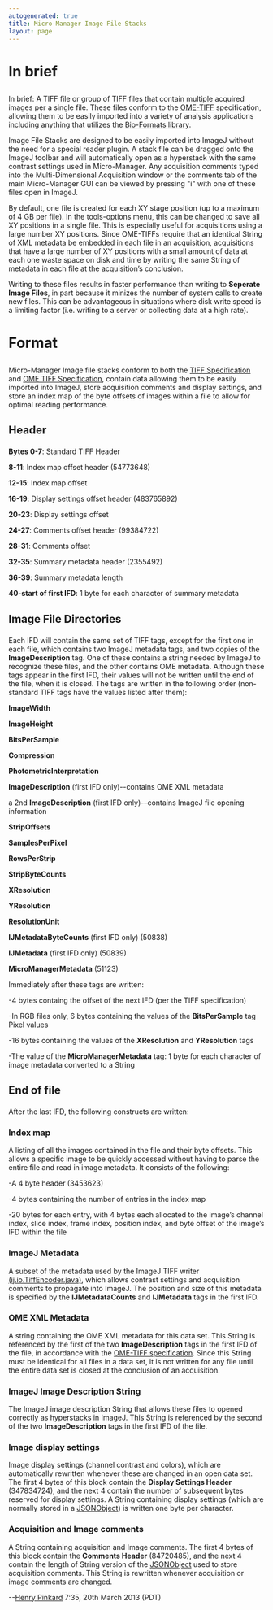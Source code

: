 ```yaml
---
autogenerated: true
title: Micro-Manager Image File Stacks
layout: page
---
```


<h1>

In brief

</h1>

In brief: A TIFF file or group of TIFF files that contain multiple
acquired images per a single file. These files conform to the
[OME-TIFF](http://www.openmicroscopy.org/site/support/file-formats/ome-tiff)
specification, allowing them to be easily imported into a variety of
analysis applications including anything that utilizes the [Bio-Formats
library](http://loci.wisc.edu/software/bio-formats).

Image File Stacks are designed to be easily imported into ImageJ without
the need for a special reader plugin. A stack file can be dragged onto
the ImageJ toolbar and will automatically open as a hyperstack with the
same contrast settings used in Micro-Manager. Any acquisition comments
typed into the Multi-Dimensional Acquisition window or the comments tab
of the main Micro-Manager GUI can be viewed by pressing "i" with one of
these files open in ImageJ.

By default, one file is created for each XY stage position (up to a
maximum of 4 GB per file). In the tools-options menu, this can be
changed to save all XY positions in a single file. This is especially
useful for acquisitions using a large number XY positions. Since
OME-TIFFs require that an identical String of XML metadata be embedded
in each file in an acquisition, acquisitions that have a large number of
XY positions with a small amount of data at each one waste space on disk
and time by writing the same String of metadata in each file at the
acquisition’s conclusion.

Writing to these files results in faster performance than writing to
**Seperate Image Files**, in part because it minizes the number of
system calls to create new files. This can be advantageous in situations
where disk write speed is a limiting factor (i.e. writing to a server or
collecting data at a high rate).

<h1>

Format

</h1>

Micro-Manager Image file stacks conform to both the [TIFF
Specification](http://partners.adobe.com/public/developer/en/tiff/TIFF6.pdf)
and [OME TIFF
Specification](http://www.openmicroscopy.org/site/support/file-formats/ome-tiff),
contain data allowing them to be easily imported into ImageJ, store
acquisition comments and display settings, and store an index map of the
byte offsets of images within a file to allow for optimal reading
performance.

<h2>

Header

</h2>

**Bytes 0-7**: Standard TIFF Header

**8-11**: Index map offset header (54773648)

**12-15**: Index map offset

**16-19**: Display settings offset header (483765892)

**20-23**: Display settings offset

**24-27**: Comments offset header (99384722)

**28-31**: Comments offset

**32-35**: Summary metadata header (2355492)

**36-39**: Summary metadata length

**40-start of first IFD**: 1 byte for each character of summary metadata

<h2>

Image File Directories

</h2>

Each IFD will contain the same set of TIFF tags, except for the first
one in each file, which contains two ImageJ metadata tags, and two
copies of the **ImageDescription** tag. One of these contains a string
needed by ImageJ to recognize these files, and the other contains OME
metadata. Although these tags appear in the first IFD, their values will
not be written until the end of the file, when it is closed. The tags
are written in the following order (non-standard TIFF tags have the
values listed after them):

**ImageWidth**

**ImageHeight**

**BitsPerSample**

**Compression**

**PhotometricInterpretation**

**ImageDescription** (first IFD only)--contains OME XML metadata

a 2nd **ImageDescription** (first IFD only)-–contains ImageJ file
opening information

**StripOffsets**

**SamplesPerPixel**

**RowsPerStrip**

**StripByteCounts**

**XResolution**

**YResolution**

**ResolutionUnit**

**IJMetadataByteCounts** (first IFD only) (50838)

**IJMetadata** (first IFD only) (50839)

**MicroManagerMetadata** (51123)

Immediately after these tags are written:

-4 bytes containg the offset of the next IFD (per the TIFF
specification)

-In RGB files only, 6 bytes containing the values of the
**BitsPerSample** tag Pixel values

-16 bytes containing the values of the **XResolution** and
**YResolution** tags

-The value of the **MicroManagerMetadata** tag: 1 byte for each
character of image metadata converted to a String

<h2>

End of file

</h2>

After the last IFD, the following constructs are written:

<h3>

Index map

</h3>

A listing of all the images contained in the file and their byte
offsets. This allows a specific image to be quickly accessed without
having to parse the entire file and read in image metadata. It consists
of the following:

-A 4 byte header (3453623)

-4 bytes containing the number of entries in the index map

-20 bytes for each entry, with 4 bytes each allocated to the image’s
channel index, slice index, frame index, position index, and byte offset
of the image’s IFD within the file

<h3>

ImageJ Metadata

</h3>

A subset of the metadata used by the ImageJ TIFF writer
[(ij.io.TiffEncoder.java)](http://imagej.nih.gov/ij/source/ij/io/TextEncoder.java),
which allows contrast settings and acquisition comments to propagate
into ImageJ. The position and size of this metadata is specified by the
**IJMetadataCounts** and **IJMetadata** tags in the first IFD.

<h3>

OME XML Metadata

</h3>

A string containing the OME XML metadata for this data set. This String
is referenced by the first of the two **ImageDescription** tags in the
first IFD of the file, in accordance with the [OME-TIFF
specification](http://www.openmicroscopy.org/site/support/file-formats/ome-tiff/ome-tiff-specification).
Since this String must be identical for all files in a data set, it is
not written for any file until the entire data set is closed at the
conclusion of an acquisition.

<h3>

ImageJ Image Description String

</h3>

The ImageJ image description String that allows these files to opened
correctly as hyperstacks in ImageJ. This String is referenced by the
second of the two **ImageDescription** tags in the first IFD of the
file.

<h3>

Image display settings

</h3>

Image display settings (channel contrast and colors), which are
automatically rewritten whenever these are changed in an open data set.
The first 4 bytes of this block contain the **Display Settings Header**
(347834724), and the next 4 contain the number of subsequent bytes
reserved for display settings. A String containing display settings
(which are normally stored in a
[JSONObject](http://www.json.org/javadoc/org/json/JSONObject.html)) is
written one byte per character.

<h3>

Acquisition and Image comments

</h3>

A String containing acquisition and Image comments. The first 4 bytes of
this block contain the **Comments Header** (84720485), and the next 4
contain the length of String version of the
[JSONObject](http://www.json.org/javadoc/org/json/JSONObject.html) used
to store acquisition comments. This String is rewritten whenever
acquisition or image comments are changed.

--[Henry Pinkard](User:Henry_Pinkard "wikilink") 7:35, 20th March 2013
(PDT)
